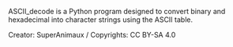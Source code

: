 ASCII_decode is a Python program designed to convert binary and hexadecimal into character strings using the ASCII table.

Creator: SuperAnimaux /
Copyrights: CC BY-SA 4.0
